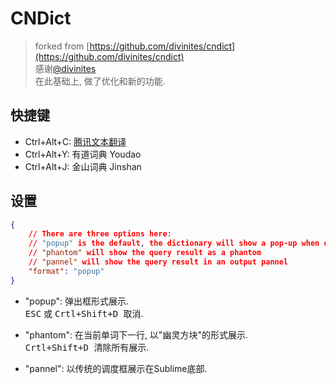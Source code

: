 # CNDict

> forked from [https://github.com/divinites/cndict](https://github.com/divinites/cndict)  
> 感谢[@divinites](https://github.com/divinites)  
> 在此基础上, 做了优化和新的功能.  


## 快捷键

- Ctrl+Alt+C: [腾讯文本翻译](https://ai.qq.com/product/nlptrans.shtml#text)  
- Ctrl+Alt+Y: 有道词典 Youdao  
- Ctrl+Alt+J: 金山词典 Jinshan  


## 设置

```Json
{
    // There are three options here:
    // "popup" is the default, the dictionary will show a pop-up when queried.
    // "phantom" will show the query result as a phantom
    // "pannel" will show the query result in an output pannel
    "format": "popup"
}
```

- "popup":
    弹出框形式展示.  
    <kbd>ESC</kbd> 或 <kbd> Crtl+Shift+D </kbd> 取消.  

- "phantom":
    在当前单词下一行, 以"幽灵方块"的形式展示.  
    <kbd> Crtl+Shift+D </kbd> 清除所有展示.  

- "pannel":
    以传统的调度框展示在Sublime底部.  

